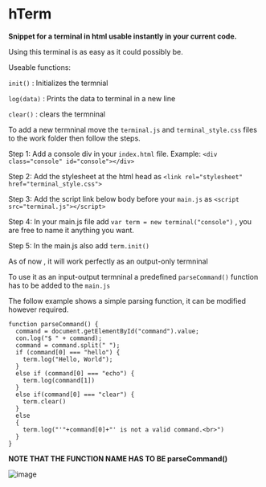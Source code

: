 # hTerm
**Snippet for a terminal in html usable instantly in your current code.**

Using this terminal is as easy as it could possibly be.

Useable functions: 

`init()` : Initializes the termnial

`log(data)` : Prints the data to terminal in a new line

`clear()` : clears the termninal

To add a new termninal move the `terminal.js` and `terminal_style.css` files to the work folder then follow the steps.

Step 1:  Add a console div in your `index.html` file. Example: `<div class="console" id="console"></div>`

Step 2:  Add the stylesheet at the html head as `<link rel="stylesheet" href="terminal_style.css">`

Step 3:  Add the script link below body before your `main.js` as `<script src="terminal.js"></script>`

Step 4:  In your main.js file add `var term = new terminal("console")` , you are free to name it anything you want.

Step 5:  In the main.js also add `term.init()`

As of now , it will work perfectly as an output-only termninal 

To use it as an input-output termninal a predefined `parseCommand()` function has to be added to the `main.js`

The follow example shows a simple parsing function, it can be modified however required.

```
function parseCommand() {
  command = document.getElementById("command").value;
  con.log("$ " + command);
  command = command.split(" ");
  if (command[0] === "hello") {
    term.log("Hello, World");
  } 
  else if (command[0] === "echo") {
    term.log(command[1])
  }
  else if(command[0] === "clear") {
    term.clear()
  }
  else
  {
    term.log("'"+command[0]+"' is not a valid command.<br>")
  }
}
```

**NOTE THAT THE FUNCTION NAME HAS TO BE parseCommand()**

![image](https://user-images.githubusercontent.com/36966603/194103481-5e517394-cb29-4a0a-ade9-8ee05a6a333d.png)
